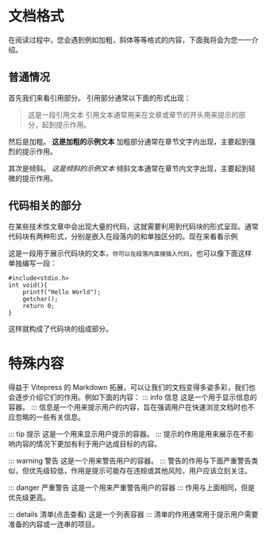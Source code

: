 # 文档格式
在阅读过程中，您会遇到例如加粗，斜体等等格式的内容，下面我将会为您一一介绍。

## 普通情况 
首先我们来看引用部分。
引用部分通常以下面的形式出现：
> 这是一段引用文本
引用文本通常用来在文章或章节的开头用来提示的部分，起到提示作用。

然后是加粗。
**这是加粗的示例文本**
加粗部分通常在章节文字内出现，主要起到强烈的提示作用。

其次是倾斜。
*这是倾斜的示例文本*
倾斜文本通常在章节内文字出现，主要起到轻微的提示作用。

## 代码相关的部分
在某些技术性文章中会出现大量的代码，这就需要利用到代码块的形式呈现。通常代码块有两种形式，分别是嵌入在段落内的和单独区分的。现在来看看示例

这是一段用于展示代码块的文本，`你可以在段落内直接插入代码`，也可以像下面这样单独编写一段：
```
#include<stdio.h>
int void(){
    printf("Hello World");
    getchar();
    return 0;
}
```
这样就构成了代码块的组成部分。

# 特殊内容
得益于 Vitepress 的 Markdown 拓展，可以让我们的文档变得多姿多彩，我们也会逐步介绍它们的作用。例如下面的内容：
::: info 信息
这是一个用于显示信息的容器。
:::
信息是一个用来提示用户的内容，旨在强调用户在快速浏览文档时也不应忽略的一些有关信息。

::: tip 提示
这是一个用来显示用户提示的容器。
:::
提示的作用是用来展示在不影响内容的情况下更加有利于用户达成目标的内容。

::: warning 警告
这是一个用来警告用户的容器。
:::
警告的作用与下面严重警告类似，但优先级较低，作用是提示可能存在违规或其他风险，用户应该立刻关注。

::: danger 严重警告
这是一个用来严重警告用户的容器
:::
作用与上面相同，但是优先级更高。

::: details 清单(点击查看)
这是一个列表容器
:::
清单的作用通常用于提示用户需要准备的内容或一连串的项目。